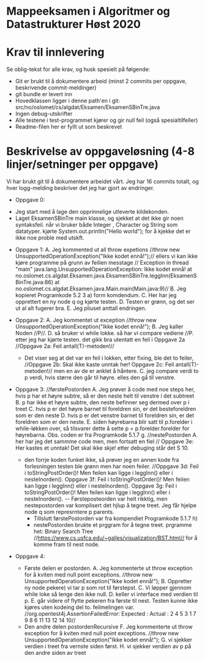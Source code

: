# Mappeeksamen i Algoritmer og Datastrukturer Høst 2020

# Krav til innlevering

Se oblig-tekst for alle krav, og husk spesielt på følgende:

* Git er brukt til å dokumentere arbeid (minst 2 commits per oppgave, beskrivende commit-meldinger)	
* git bundle er levert inn
* Hovedklassen ligger i denne path'en i git: src/no/oslomet/cs/algdat/Eksamen/EksamenSBinTre.java
* Ingen debug-utskrifter
* Alle testene i test-programmet kjører og gir null feil (også spesialtilfeller)
* Readme-filen her er fyllt ut som beskrevet


# Beskrivelse av oppgaveløsning (4-8 linjer/setninger per oppgave)

Vi har brukt git til å dokumentere arbeidet vårt. Jeg har 16 commits totalt, og hver logg-melding beskriver det jeg har gjort av endringer.

* Oppgave 0:
- Jeg start med å lage den opprinnelige utleverte kildekonden.
- Laget EksamenSBinTre main klasse, og sjekket at det ikke gir noen syntaksfeil. 
  når vi bruker både Integer , Character og String som datatyper.
  kjørte System.out.println("Hello world"); for å kjekke det er ikke noe proble med utskft.
  
* Oppgave 1:
  A. Jeg kommented ut all throw expetions //throw new UnsupportedOperationException("Ikke kodet ennå!");//
  ellers vi kan ikke kjøre programme på grunn av feilien messtage
  // Exception in thread "main" java.lang.UnsupportedOperationException: Ikke kodet ennå!
     	at no.oslomet.cs.algdat.Eksamen.java.EksamenSBinTre.leggInn(EksamenSBinTre.java:86)
     	at no.oslomet.cs.algdat.Eksamen.java.Main.main(Main.java:9)//
  B. Jeg kopieret Programkode 5.2 3 a) form komdendum.
  C. Her har jeg opprettert en ny node q og kjørte testen.
  D. Testen er grønn, og det ser ut al alt fugerer bra. 
  E. Jeg pliuset anttall endringen.

* Oppgave 2: 
  A. Jeg kommentet ut exception //throw new UnsupportedOperationException("Ikke kodet ennå!");
  B. Jeg kaller Noden //P//. 
  D. så bruker vi while lokke. så har vi compare vediene //P.
  etter jeg har kjørte testen. det gikk bra utentatt en feil i Oppgave 2a
  //Oppgave 2a: Feil antall(T)-metoden!//
  - Det viser seg at det var en feil i lokken, etter fixing, ble det to feiler, 
  //Oppgave 2b: Skal ikke kaste unntak her!
    Oppgave 2c: Feil antall(T)-metoden!// men en av de er anklet å håntere.
  C. jeg compare verdi to p verdi, hvis større den går til høyre.
     elles den gå til venstre.
     
* Oppgave 3:
   //førstePostorden
  A. Jeg prøver å code med noe steps her, hvis p har et høyre subtre, så er den neste helt til venstre i det subtreet
  B. p har ikke et høyre subtre, den neste befinner seg dermed over p i treet
  C. hvis p er det høyre barnet til foreldren sin, er det besteforeldren som er den neste
  D. hvis p er det venstre barnet til foreldren sin, er det foreldren som er den neste.
  E. siden høyrebarna blir satt til p.forelder i while-løkken over, så tilsvarer dette å sette p = p.forelder.forelder for høyrebarna.
  Obs. coden er fra Programkode 5.1.7 g.
  //nestePostorden
  A. her har jeg det sammme code men, men fortsatt en fiel
  // Oppgave 3e: Her kastes et unntak! Det skal ikke skje!
  etter debuging står det S 10.
  - den forrje koden funket ikke, så prøver jeg en annen kode fra forlesningen
  testen ble grønn men har noen feiler.
  //Oppgave 3d: Feil i toStringPostOrder()! Men feilen kan
    ligge i leggInn() eller i nesteInorden().
    Oppgave 3f: Feil i toStringPostOrder()! Men feilen kan
    ligge i leggInn() eller i nesteInorden().
    Oppgave 3g: Feil i toStringPostOrder()! Men feilen kan
    ligge i leggInn() eller i nesteInorden().
    -- Førsteposteorden var helt rikktig, men nestepostorden var komplisert det hjlup å tegne treet.
    Jeg får hjelpe node q som represrntere p parents.
    - Tillslutt førstePostorden var fra kompendiet Programkode 5.1.7 h)
    - nestePostorden brukte et prggram for å tegne treet. prgramme het: 
    Binary Search Tree //https://www.cs.usfca.edu/~galles/visualization/BST.html//
    for å komme fram til nest node. 
* Oppgave 4:
    - Første delen er postorden. 
    A. Jeg kommenterte ut throw exception for å kviten med null point exceptions. 
    //throw new UnsupportedOperationException("Ikke kodet ennå!");
    B. Oppretter ny node pekere) vi tar p som rot til førstepst.
    C. Vi løpper gjennom while loke så lenge den ikke null. 
    D. keller vi interface med verdien til p.
    E. går videre of flytte pekeren fra første til nest.
       Testen kunne ikke kjøres uten kodeing del to. feilmelingen var.
        //org.opentest4j.AssertionFailedError: 
        Expected :
        Actual   : 2 4 5 3 1 7 9 8 6 11 13 12 14 10//
    - Den andre delen postordenRecursive
    F. Jeg kommenterte ut throw exception for å kviten med null point exceptions. 
        //throw new UnsupportedOperationException("Ikke kodet ennå!");
    G. vi sjekker verdien i treet fra vernste siden først.
    H. vi sjekker verdien av p på den andre siden av treet
    